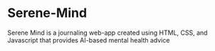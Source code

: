 # Serene-Mind
Serene Mind is a journaling web-app created using HTML, CSS, and Javascript that provides AI-based mental health advice 
